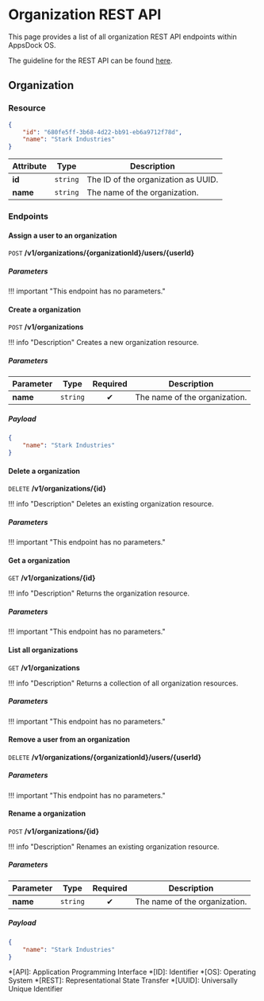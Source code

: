# Organization REST API

This page provides a list of all organization REST API endpoints within AppsDock OS.

The guideline for the REST API can be found [here](../../../gettingstarted/guidelines/rest-api).

## Organization

### Resource

~~~json
{
    "id": "680fe5ff-3b68-4d22-bb91-eb6a9712f78d",
    "name": "Stark Industries"
}
~~~

| Attribute | Type | Description
| --------- | ---- | -----------
| **id** | `string` | The ID of the organization as UUID.
| **name** | `string` | The name of the organization.

### Endpoints

#### Assign a user to an organization

`POST` **/v1/organizations/{organizationId}/users/{userId}**

##### Parameters

!!! important "This endpoint has no parameters."

#### Create a organization

`POST` **/v1/organizations**

!!! info "Description"
    Creates a new organization resource.

##### Parameters

| Parameter | Type | Required | Description
| --------- | ---- | :------: | -----------
| **name** | `string` | ✔ | The name of the organization.

##### Payload

~~~json
{
    "name": "Stark Industries"
}
~~~

#### Delete a organization

`DELETE` **/v1/organizations/{id}**

!!! info "Description"
    Deletes an existing organization resource.

##### Parameters

!!! important "This endpoint has no parameters."

#### Get a organization

`GET` **/v1/organizations/{id}**

!!! info "Description"
    Returns the organization resource.

##### Parameters

!!! important "This endpoint has no parameters."

#### List all organizations

`GET` **/v1/organizations**

!!! info "Description"
    Returns a collection of all organization resources.

##### Parameters

!!! important "This endpoint has no parameters."

#### Remove a user from an organization

`DELETE` **/v1/organizations/{organizationId}/users/{userId}**

##### Parameters

!!! important "This endpoint has no parameters."

#### Rename a organization

`POST` **/v1/organizations/{id}**

!!! info "Description"
    Renames an existing organization resource.

##### Parameters

| Parameter | Type | Required | Description
| --------- | ---- | :------: | -----------
| **name** | `string` | ✔ | The name of the organization.

##### Payload

~~~json
{
    "name": "Stark Industries"
}
~~~


*[API]: Application Programming Interface
*[ID]: Identifier
*[OS]: Operating System
*[REST]: Representational State Transfer
*[UUID]: Universally Unique Identifier
